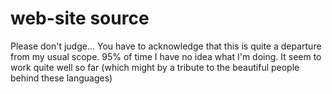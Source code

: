 # web-site source
Please don't judge... You have to acknowledge that this is quite a departure from my usual scope. 95% of time I have no idea what I'm doing. It seem to work quite well so far (which might by a tribute to the beautiful people behind these languages)
